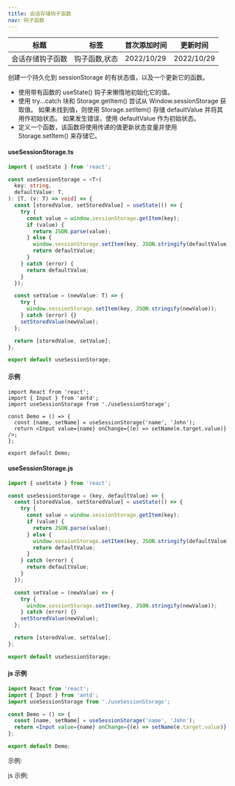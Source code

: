 ```yaml
---
title: 会话存储钩子函数
nav: 钩子函数
---
```


| 标题             | 标签          | 首次添加时间 | 更新时间   |
| ---------------- | ------------- | ------------ | ---------- |
| 会话存储钩子函数 | 钩子函数,状态 | 2022/10/29   | 2022/10/29 |

创建一个持久化到 sessionStorage 的有状态值，以及一个更新它的函数。

- 使用带有函数的 useState() 钩子来懒惰地初始化它的值。
- 使用 try...catch 块和 Storage.getItem() 尝试从 Window.sessionStorage 获取值。 如果未找到值，则使用 Storage.setItem() 存储 defaultValue 并将其用作初始状态。 如果发生错误，使用 defaultValue 作为初始状态。
- 定义一个函数，该函数将使用传递的值更新状态变量并使用 Storage.setItem() 来存储它。

#### useSessionStorage.ts

```ts
import { useState } from 'react';

const useSessionStorage = <T>(
  key: string,
  defaultValue: T,
): [T, (v: T) => void] => {
  const [storedValue, setStoredValue] = useState(() => {
    try {
      const value = window.sessionStorage.getItem(key);
      if (value) {
        return JSON.parse(value);
      } else {
        window.sessionStorage.setItem(key, JSON.stringify(defaultValue));
        return defaultValue;
      }
    } catch (error) {
      return defaultValue;
    }
  });

  const setValue = (newValue: T) => {
    try {
      window.sessionStorage.setItem(key, JSON.stringify(newValue));
    } catch (error) {}
    setStoredValue(newValue);
  };

  return [storedValue, setValue];
};

export default useSessionStorage;
```

#### 示例

```tsx | pure
import React from 'react';
import { Input } from 'antd';
import useSessionStorage from './useSessionStorage';

const Demo = () => {
  const [name, setName] = useSessionStorage('name', 'John');
  return <Input value={name} onChange={(e) => setName(e.target.value)} />;
};

export default Demo;
```

#### useSessionStorage.js

```js
import { useState } from 'react';

const useSessionStorage = (key, defaultValue) => {
  const [storedValue, setStoredValue] = useState(() => {
    try {
      const value = window.sessionStorage.getItem(key);
      if (value) {
        return JSON.parse(value);
      } else {
        window.sessionStorage.setItem(key, JSON.stringify(defaultValue));
        return defaultValue;
      }
    } catch (error) {
      return defaultValue;
    }
  });

  const setValue = (newValue) => {
    try {
      window.sessionStorage.setItem(key, JSON.stringify(newValue));
    } catch (error) {}
    setStoredValue(newValue);
  };

  return [storedValue, setValue];
};

export default useSessionStorage;
```

#### js 示例

```jsx | pure
import React from 'react';
import { Input } from 'antd';
import useSessionStorage from './useSessionStorage';

const Demo = () => {
  const [name, setName] = useSessionStorage('name', 'John');
  return <Input value={name} onChange={(e) => setName(e.target.value)} />;
};

export default Demo;
```

示例:

<code src="./Demo.zh-CN.tsx" id="sessionTsDemoZH"></code>

js 示例:

<code src="./js/Demo.zh-CN.jsx" id="sessionJsDemoZH"></code>
